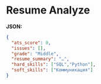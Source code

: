 # Resume Analyze

**JSON:**
```json
{
  "ats_score": 0,
  "issues": [],
  "grade": "Middle",
  "resume_summary": "…",
  "hard_skills": ["SQL","Python"],
  "soft_skills": ["Коммуникация"]
}
```
